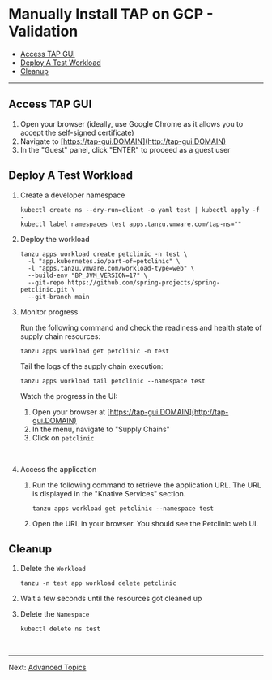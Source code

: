# Manually Install TAP on GCP - Validation <!-- omit from toc -->

- [Access TAP GUI](#access-tap-gui)
- [Deploy A Test Workload](#deploy-a-test-workload)
- [Cleanup](#cleanup)

---

## Access TAP GUI

1. Open your browser (ideally, use Google Chrome as it allows you to accept the self-signed certificate)
2. Navigate to [https://tap-gui.DOMAIN](http://tap-gui.DOMAIN)
3. In the "Guest" panel, click "ENTER" to proceed as a guest user

## Deploy A Test Workload

1. Create a developer namespace
    ```
    kubectl create ns --dry-run=client -o yaml test | kubectl apply -f -
    kubectl label namespaces test apps.tanzu.vmware.com/tap-ns=""
    ```

2. Deploy the workload
    ```
    tanzu apps workload create petclinic -n test \
      -l "app.kubernetes.io/part-of=petclinic" \
      -l "apps.tanzu.vmware.com/workload-type=web" \
      --build-env "BP_JVM_VERSION=17" \
      --git-repo https://github.com/spring-projects/spring-petclinic.git \
      --git-branch main
    ```

3. Monitor progress

    Run the following command and check the readiness and health state of supply chain resources:
    ```
    tanzu apps workload get petclinic -n test
    ```

    Tail the logs of the supply chain execution:
    ```
    tanzu apps workload tail petclinic --namespace test
    ```

    Watch the progress in the UI:
    1. Open your browser at [https://tap-gui.DOMAIN](http://tap-gui.DOMAIN)
    2. In the menu, navigate to "Supply Chains"
    3. Click on `petclinic`

    &nbsp;
    
4. Access the application

    1. Run the following command to retrieve the application URL. The URL is displayed in the "Knative Services" section.
        ```
        tanzu apps workload get petclinic --namespace test
        ```

    2. Open the URL in your browser. You should see the Petclinic web UI.

## Cleanup

1. Delete the `Workload`

    ```
    tanzu -n test app workload delete petclinic
    ```

2. Wait a few seconds until the resources got cleaned up

3. Delete the `Namespace`

    ```
    kubectl delete ns test
    ```


</br>

---
Next: [Advanced Topics](tap-for-platform-engineers/installation/advanced/README)
